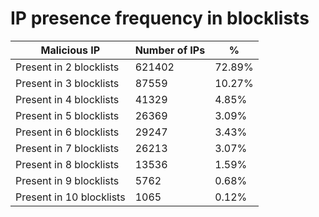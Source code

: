 # IP presence frequency in blocklists
| Malicious IP | Number of IPs | % |
|----|----|----|
| Present in 2 blocklists | 621402 | 72.89% |
| Present in 3 blocklists | 87559 | 10.27% |
| Present in 4 blocklists | 41329 | 4.85% |
| Present in 5 blocklists | 26369 | 3.09% |
| Present in 6 blocklists | 29247 | 3.43% |
| Present in 7 blocklists | 26213 | 3.07% |
| Present in 8 blocklists | 13536 | 1.59% |
| Present in 9 blocklists | 5762 | 0.68% |
| Present in 10 blocklists | 1065 | 0.12% |
